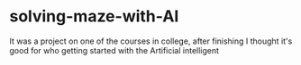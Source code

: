 # solving-maze-with-AI
It was a project on one of the courses in college, after finishing I thought it's good for who getting started with the Artificial intelligent 
